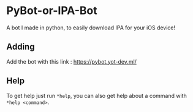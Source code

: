# PyBot-or-IPA-Bot
A bot I made in python, to easily download IPA for your iOS device!

## Adding
Add the bot with this link : 
https://pybot.yot-dev.ml/

## Help
To get help just run `*help`, you can also get help about a command with `*help <command>`.

